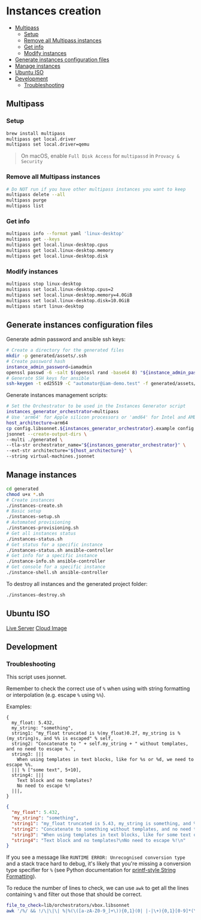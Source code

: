 # Instances creation

- [Multipass](#multipass)
  - [Setup](#setup)
  - [Remove all Multipass instances](#remove-all-multipass-instances)
  - [Get info](#get-info)
  - [Modify instances](#modify-instances)
- [Generate instances configuration files](#generate-instances-configuration-files)
- [Manage instances](#manage-instances)
- [Ubuntu ISO](#ubuntu-iso)
- [Development](#development)
  - [Troubleshooting](#troubleshooting)

## Multipass

### Setup

```sh
brew install multipass
multipass get local.driver
multipass set local.driver=qemu
```

> On macOS, enable `Full Disk Access` for `multipassd` in `Provacy & Security`

### Remove all Multipass instances

```sh
# Do NOT run if you have other multipass instances you want to keep
multipass delete --all
multipass purge
multipass list
```

### Get info

```sh
multipass info --format yaml 'linux-desktop'
multipass get --keys
multipass get local.linux-desktop.cpus
multipass get local.linux-desktop.memory
multipass get local.linux-desktop.disk
```

### Modify instances

```sh
multipass stop linux-desktop
multipass set local.linux-desktop.cpus=2
multipass set local.linux-desktop.memory=4.0GiB
multipass set local.linux-desktop.disk=10.0GiB
multipass start linux-desktop
```

## Generate instances configuration files

Generate admin password and ansible ssh keys:

```sh
# Create a directory for the generated files
mkdir -p generated/assets/.ssh
# Create password hash
instance_admin_password=iamadmin
openssl passwd -6 -salt $(openssl rand -base64 8) "${instance_admin_password}" > generated/assets/admin_password
# Generate SSH keys for ansible
ssh-keygen -t ed25519 -C "automator@iam-demo.test" -f generated/assets/.ssh/id_ed25519 -q -N ""
```

Generate instances management scripts:

```sh
# Set the Orchestrator to be used in the Instances Generator script
instances_generator_orchestrator=multipass
# Use 'arm64' for Apple silicon processors or 'amd64' for Intel and AMD 64bit CPUs
host_architecture=arm64
cp config.libsonnet.${instances_generator_orchestrator}.example config.libsonnet
jsonnet --create-output-dirs \
--multi ./generated \
--tla-str orchestrator_name="${instances_generator_orchestrator}" \
--ext-str architecture="${host_architecture}" \
--string virtual-machines.jsonnet
```

## Manage instances

```sh
cd generated
chmod u+x *.sh
# Create instances
./instances-create.sh
# Basic setup
./instances-setup.sh
# Automated provisioning
./instances-provisioning.sh
# Get all instances status
./instances-status.sh
# Get status for a specific instance
./instances-status.sh ansible-controller
# Get info for a specific instance
./instance-info.sh ansible-controller
# Get console for a specific instance
./instance-shell.sh ansible-controller
```

To destroy all instances and the generated project folder:

```sh
./instances-destroy.sh
```

## Ubuntu ISO

[Live Server](https://cdimage.ubuntu.com/releases/24.04/release/ubuntu-24.04.1-live-server-arm64.iso)
[Cloud Image](https://cloud-images.ubuntu.com/noble/current/noble-server-cloudimg-arm64.img)

## Development

### Troubleshooting

This script uses jsonnet.

Remember to check the correct use of `%` when using with string formatting or
interpolation (e.g. escape `%` using `%%`).

Examples:

```jsonnet
{
  my_float: 5.432,
  my_string: "something",
  string1: "my_float truncated is %(my_float)0.2f, my_string is %(my_string)s, and %% is escaped" % self,
  string2: "Concatenate to " + self.my_string + " without templates, and no need to escape %.",
  string3: |||
    When using templates in text blocks, like for %s or %d, we need to escape %%.
  ||| % ["some text", 5+10],
  string4: |||
    Text block and no templates?
    No need to escape %!
  |||,
}
```

```json
{
  "my_float": 5.432,
  "my_string": "something",
  "string1": "my_float truncated is 5.43, my_string is something, and % is escaped",
  "string2": "Concatenate to something without templates, and no need to escape %.",
  "string3": "When using templates in text blocks, like for some text or 15, we need to escape %.\n",
  "string4": "Text block and no templates?\nNo need to escape %!\n"
}
```

If you see a message like `RUNTIME ERROR: Unrecognised conversion type` and a stack
trace hard to debug, it's likely that you're missing a conversion type specifier
for `%` (see Python documentation for [printf-style String Formatting][python-printf-style]).

To reduce the number of lines to check, we can use `awk` to get all the lines
containing `%` and filter out those that should be correct.

```sh
file_to_check=lib/orchestrators/vbox.libsonnet
awk '/%/ && !/\|\|\| %|%(\([a-zA-Z0-9_]+\)){0,1}(0| |-|\+){0,1}[0-9]*(\.[0-9]+){0,1}(h|l|L){0,1}[diouxXeEfFgGcrs]/ {print NR, $0}' "${file_to_check:?}
```

[python-printf-style]: <https://docs.python.org/3/library/stdtypes.html#printf-style-string-formatting> "printf-style String Formatting"
